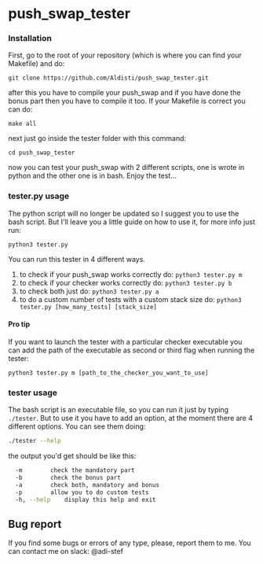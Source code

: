 # push_swap_tester

### Installation

First, go to the root of your repository (which is where you can find your
Makefile) and do:

```git clone https://github.com/Aldisti/push_swap_tester.git```

after this you have to compile your push_swap and if you have done the bonus
part then you have to compile it too. If your Makefile is correct you can do:

```make all```

next just go inside the tester folder with this command:

```cd push_swap_tester```

now you can test your push_swap with 2 different scripts, one is wrote in
python and the other one is in bash. Enjoy the test...

### tester.py usage

The python script will no longer be updated so I suggest you to use the bash
script. But I'll leave you a little guide on how to use it, for more info
just run:

```python3 tester.py```

You can run this tester in 4 different ways.
1) to check if your push_swap works correctly do:
```python3 tester.py m```
2) to check if your checker works correctly do:
```python3 tester.py b```
3) to check both just do:
```python3 tester.py a```
4) to do a custom number of tests with a custom stack size do:
```python3 tester.py [how_many_tests] [stack_size]```

#### Pro tip

If you want to launch the tester with a particular checker executable you can
add the path of the executable as second or third flag when running the tester:

```python3 tester.py m [path_to_the_checker_you_want_to_use]```

### tester usage

The bash script is an executable file, so you can run it just by typing
```./tester```. But to use it you have to add an option, at the moment there
are 4 different options. You can see them doing:

```bash
./tester --help
```

the output you'd get should be like this:
``` bash
  -m		check the mandatory part
  -b		check the bonus part
  -a		check both, mandatory and bonus
  -p		allow you to do custom tests
  -h, --help	display this help and exit
```



## Bug report

If you find some bugs or errors of any type, please, report them to me. You can
contact me on slack: @adi-stef